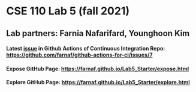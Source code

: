 # CSE 110 Lab 5 (fall 2021)

## Lab partners: Farnia Nafarifard, Younghoon Kim

#### Latest [issue](https://github.com/farnaf/github-actions-for-ci/issues) in Github Actions of Continuous Integration Repo: https://github.com/farnaf/github-actions-for-ci/issues/7
#### Expose GitHub Page: https://farnaf.github.io/Lab5_Starter/expose.html
#### Explore GitHub Page: https://farnaf.github.io/Lab5_Starter/explore.html
